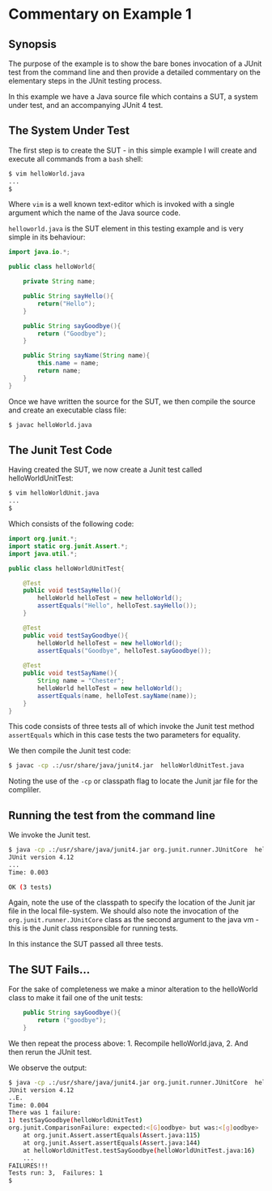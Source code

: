 # Commentary on Example 1

## Synopsis
The purpose of the example is to show the bare bones invocation of a JUnit test
from the command line and then provide a detailed commentary on the elementary
steps in the JUnit testing process.


In this example we have a Java source file which contains a SUT, a system
under test, and an accompanying JUnit 4 test.


## The System Under Test
The first step is to create the SUT - in this simple example I will create and
execute all commands from a `bash` shell:


```sh
$ vim helloWorld.java
...
$
```

Where `vim` is a well known text-editor which is invoked with a single argument
which the name of the Java source code.

`helloworld.java` is the SUT element in this testing example and is very simple in
its behaviour:

```java
import java.io.*;

public class helloWorld{

    private String name;

	public String sayHello(){
		return("Hello");
	}

	public String sayGoodbye(){
		return ("Goodbye");
	}

    public String sayName(String name){
        this.name = name;
        return name;
    }
}
```

Once we have written the source for the SUT, we then compile the source and create an executable class
file:
```sh
$ javac helloWorld.java
```

## The Junit Test Code

Having created the SUT, we now create a Junit test called helloWorldUnitTest:
```sh
$ vim helloWorldUnit.java
...
$
```

Which consists of the following code:

```java
import org.junit.*;
import static org.junit.Assert.*;
import java.util.*;

public class helloWorldUnitTest{

    @Test
    public void testSayHello(){
        helloWorld helloTest = new helloWorld();
        assertEquals("Hello", helloTest.sayHello());
    }

    @Test
    public void testSayGoodbye(){
        helloWorld helloTest = new helloWorld();
        assertEquals("Goodbye", helloTest.sayGoodbye());
	
    @Test
    public void testSayName(){
        String name = "Chester";
        helloWorld helloTest = new helloWorld();
        assertEquals(name, helloTest.sayName(name));
    }
}
```

This code consists of three tests all of which invoke the Junit test method
`assertEquals` which in this case tests the two parameters for equality.

We then compile the Junit test code:
```sh
$ javac -cp .:/usr/share/java/junit4.jar  helloWorldUnitTest.java
```
Noting the use of the `-cp` or classpath flag to locate the Junit jar file for the
compliler.


## Running the test from the command line

We invoke the Junit test.
```sh
$ java -cp .:/usr/share/java/junit4.jar org.junit.runner.JUnitCore  helloWorldUnitTest
JUnit version 4.12
...
Time: 0.003

OK (3 tests)
```

Again, note the use of the classpath to specify the location of the Junit jar file
in the local file-system. We should also note the invocation of the
`org.junit.runner.JUnitCore` class as the second argument to the java vm - this is
the Junit class responsible for running tests.

In this instance the SUT passed all three tests.

## The SUT Fails...
For the sake of completeness we make a minor alteration to the helloWorld class
to make it fail one of the unit tests:

```java
    public String sayGoodbye(){
		return ("goodbye");
	}
```
We then repeat the process above:
    1. Recompile helloWorld.java,
    2. And then rerun the JUnit test.

We observe the output:
```sh
$ java -cp .:/usr/share/java/junit4.jar org.junit.runner.JUnitCore  helloWorldUnitTest
JUnit version 4.12
..E.
Time: 0.004
There was 1 failure:
1) testSayGoodbye(helloWorldUnitTest)
org.junit.ComparisonFailure: expected:<[G]oodbye> but was:<[g]oodbye>
	at org.junit.Assert.assertEquals(Assert.java:115)
	at org.junit.Assert.assertEquals(Assert.java:144)
	at helloWorldUnitTest.testSayGoodbye(helloWorldUnitTest.java:16)
    ...
FAILURES!!!
Tests run: 3,  Failures: 1
$
```

